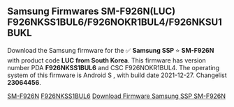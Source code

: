 <h2>Samsung Firmwares SM-F926N(LUC) F926NKSS1BUL6/F926NOKR1BUL4/F926NKSU1BUKL</h2>
Download the Samsung firmware for the ✅ <strong>Samsung SSP </strong> ⭐ <strong>SM-F926N</strong> with product code <strong>LUC</strong> <strong> from South Korea</strong>. This firmware has version number PDA <strong>F926NKSS1BUL6</strong> and CSC F926NOKR1BUL4. The operating system of this firmware is Android S , with build date 2021-12-27. Changelist <strong>23064456</strong>.

[SM-F926N](https://samfirm.shop/samsung/model/SM-F926N)
[F926NKSS1BUL6](https://samfirm.shop/samsung/pda/F926NKSS1BUL6)
[Download Firmware Samsung SSP SM-F926N](https://samfirm.shop/samsung/firmware/485491)

